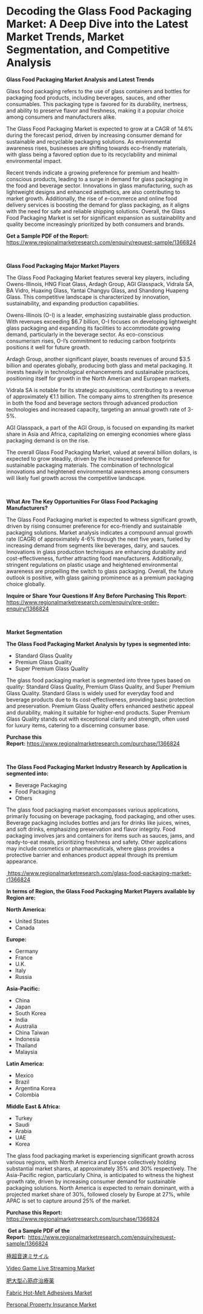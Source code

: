 <p><h1>Decoding the Glass Food Packaging Market: A Deep Dive into the Latest Market Trends, Market Segmentation, and Competitive Analysis</h1></p><p><strong>Glass Food Packaging Market Analysis and Latest Trends</strong></p>
<p><p>Glass food packaging refers to the use of glass containers and bottles for packaging food products, including beverages, sauces, and other consumables. This packaging type is favored for its durability, inertness, and ability to preserve flavor and freshness, making it a popular choice among consumers and manufacturers alike.</p><p>The Glass Food Packaging Market is expected to grow at a CAGR of 14.6% during the forecast period, driven by increasing consumer demand for sustainable and recyclable packaging solutions. As environmental awareness rises, businesses are shifting towards eco-friendly materials, with glass being a favored option due to its recyclability and minimal environmental impact.</p><p>Recent trends indicate a growing preference for premium and health-conscious products, leading to a surge in demand for glass packaging in the food and beverage sector. Innovations in glass manufacturing, such as lightweight designs and enhanced aesthetics, are also contributing to market growth. Additionally, the rise of e-commerce and online food delivery services is boosting the demand for glass packaging, as it aligns with the need for safe and reliable shipping solutions. Overall, the Glass Food Packaging Market is set for significant expansion as sustainability and quality become increasingly prioritized by both consumers and brands.</p></p>
<p><strong>Get a Sample PDF of the Report:&nbsp;</strong> <a href="https://www.regionalmarketresearch.com/enquiry/request-sample/1366824">https://www.regionalmarketresearch.com/enquiry/request-sample/1366824</a></p>
<p>&nbsp;</p>
<p><strong>Glass Food Packaging Major Market Players</strong></p>
<p><p>The Glass Food Packaging Market features several key players, including Owens-Illinois, HNG Float Glass, Ardagh Group, AGI Glasspack, Vidrala SA, BA Vidro, Huaxing Glass, Yantai Changyu Glass, and Shandong Huapeng Glass. This competitive landscape is characterized by innovation, sustainability, and expanding production capabilities.</p><p>Owens-Illinois (O-I) is a leader, emphasizing sustainable glass production. With revenues exceeding $6.7 billion, O-I focuses on developing lightweight glass packaging and expanding its facilities to accommodate growing demand, particularly in the beverage sector. As eco-conscious consumerism rises, O-I’s commitment to reducing carbon footprints positions it well for future growth.</p><p>Ardagh Group, another significant player, boasts revenues of around $3.5 billion and operates globally, producing both glass and metal packaging. It invests heavily in technological enhancements and sustainable practices, positioning itself for growth in the North American and European markets.</p><p>Vidrala SA is notable for its strategic acquisitions, contributing to a revenue of approximately €1.1 billion. The company aims to strengthen its presence in both the food and beverage sectors through advanced production technologies and increased capacity, targeting an annual growth rate of 3-5%.</p><p>AGI Glasspack, a part of the AGI Group, is focused on expanding its market share in Asia and Africa, capitalizing on emerging economies where glass packaging demand is on the rise.</p><p>The overall Glass Food Packaging Market, valued at several billion dollars, is expected to grow steadily, driven by the increased preference for sustainable packaging materials. The combination of technological innovations and heightened environmental awareness among consumers will likely fuel growth across the competitive landscape.</p></p>
<p>&nbsp;</p>
<p><strong>What Are The Key Opportunities For Glass Food Packaging Manufacturers?</strong></p>
<p><p>The Glass Food Packaging market is expected to witness significant growth, driven by rising consumer preference for eco-friendly and sustainable packaging solutions. Market analysis indicates a compound annual growth rate (CAGR) of approximately 4-6% through the next five years, fueled by increasing demand from segments like beverages, dairy, and sauces. Innovations in glass production techniques are enhancing durability and cost-effectiveness, further attracting food manufacturers. Additionally, stringent regulations on plastic usage and heightened environmental awareness are propelling the switch to glass packaging. Overall, the future outlook is positive, with glass gaining prominence as a premium packaging choice globally.</p></p>
<p><strong>Inquire or Share Your Questions If Any Before Purchasing This Report:</strong> <a href="https://www.regionalmarketresearch.com/enquiry/pre-order-enquiry/1366824">https://www.regionalmarketresearch.com/enquiry/pre-order-enquiry/1366824</a></p>
<p>&nbsp;</p>
<p><strong>Market Segmentation</strong></p>
<p><strong>The Glass Food Packaging Market Analysis by types is segmented into:</strong></p>
<p><ul><li>Standard Glass Quality</li><li>Premium Glass Quality</li><li>Super Premium Glass Quality</li></ul></p>
<p><p>The glass food packaging market is segmented into three types based on quality: Standard Glass Quality, Premium Glass Quality, and Super Premium Glass Quality. Standard Glass is widely used for everyday food and beverage products due to its cost-effectiveness, providing basic protection and preservation. Premium Glass Quality offers enhanced aesthetic appeal and durability, making it suitable for higher-end products. Super Premium Glass Quality stands out with exceptional clarity and strength, often used for luxury items, catering to a discerning consumer base.</p></p>
<p><strong>Purchase this Report:&nbsp;</strong><a href="https://www.regionalmarketresearch.com/purchase/1366824">https://www.regionalmarketresearch.com/purchase/1366824</a></p>
<p>&nbsp;</p>
<p><strong>The Glass Food Packaging Market Industry Research by Application is segmented into:</strong></p>
<p><ul><li>Beverage Packaging</li><li>Food Packaging</li><li>Others</li></ul></p>
<p><p>The glass food packaging market encompasses various applications, primarily focusing on beverage packaging, food packaging, and other uses. Beverage packaging includes bottles and jars for drinks like juices, wines, and soft drinks, emphasizing preservation and flavor integrity. Food packaging involves jars and containers for items such as sauces, jams, and ready-to-eat meals, prioritizing freshness and safety. Other applications may include cosmetics or pharmaceuticals, where glass provides a protective barrier and enhances product appeal through its premium appearance.</p></p>
<p><a href="https://www.regionalmarketresearch.com/glass-food-packaging-market-r1366824">&nbsp;https://www.regionalmarketresearch.com/glass-food-packaging-market-r1366824</a></p>
<p><strong>In terms of Region, the Glass Food Packaging Market Players available by Region are:</strong></p>
<p>
    <p> <strong> North America: </strong>
        <ul>
            <li>United States</li>
            <li>Canada</li>
        </ul>
        </p> 
    <p> <strong> Europe: </strong>
        <ul>
            <li>Germany</li>
            <li>France</li>
            <li>U.K.</li>
            <li>Italy</li>
            <li>Russia</li>
        </ul>
        </p> 
    <p> <strong> Asia-Pacific: </strong>
        <ul>
            <li>China</li>
            <li>Japan</li>
            <li>South Korea</li>
            <li>India</li>
            <li>Australia</li>
            <li>China Taiwan</li>
            <li>Indonesia</li>
            <li>Thailand</li>
            <li>Malaysia</li>
        </ul>
        </p> 
    <p> <strong> Latin America: </strong>
        <ul>
            <li>Mexico</li>
            <li>Brazil</li>
            <li>Argentina Korea</li>
            <li>Colombia</li>
        </ul>
        </p> 
    <p> <strong> Middle East & Africa: </strong>
        <ul>
            <li>Turkey</li>
            <li>Saudi</li>
            <li>Arabia</li>
            <li>UAE</li>
            <li>Korea</li>
        </ul>
    </p>
    </p>
<p><p>The glass food packaging market is experiencing significant growth across various regions, with North America and Europe collectively holding substantial market shares, at approximately 35% and 30% respectively. The Asia-Pacific region, particularly China, is anticipated to witness the highest growth rate, driven by increasing consumer demand for sustainable packaging solutions. North America is expected to remain dominant, with a projected market share of 30%, followed closely by Europe at 27%, while APAC is set to capture around 25% of the market.</p></p>
<p><strong>Purchase this Report: </strong><a href="https://www.regionalmarketresearch.com/purchase/1366824">https://www.regionalmarketresearch.com/purchase/1366824</a></p>
<p>&nbsp;<strong>Get a Sample PDF of the Report:&nbsp;&nbsp;</strong><a href="https://www.regionalmarketresearch.com/enquiry/request-sample/1366824">https://www.regionalmarketresearch.com/enquiry/request-sample/1366824</a></p>
<p><strong></strong></p>
<p><p><a href="https://medium.com/@amilkarrodriguez2/%E3%83%8F%E3%82%A4%E3%83%91%E3%83%BC%E3%82%BD%E3%83%8B%E3%83%83%E3%82%AF%E3%83%9F%E3%82%B5%E3%82%A4%E3%83%AB%E5%B8%82%E5%A0%B4%E3%81%AE%E5%9F%BA%E6%9C%AC%E6%83%85%E5%A0%B1-%E4%B8%BB%E8%A6%81%E5%B8%82%E5%A0%B4%E3%83%97%E3%83%AC%E3%83%BC%E3%83%A4%E3%83%BC-%E9%9C%80%E8%A6%81%E6%8E%A8%E9%80%B2%E8%A6%81%E5%9B%A0-2024%E5%B9%B4%E3%81%8B%E3%82%892031%E5%B9%B4%E3%81%BE%E3%81%A7%E3%81%AE%E6%8A%95%E8%B3%87%E5%9B%9E%E5%8F%8E%E7%8E%87-roi-%E3%81%AE%E4%BA%88%E6%B8%AC-a6206fae9a9b">極超音速ミサイル</a></p><p><a href="https://www.linkedin.com/pulse/video-game-live-streaming-market-size-segmentation-trends-growth-4lunf?trackingId=IBQeahtxRJ6NIDBoNsOMuA%3D%3D">Video Game Live Streaming Market</a></p><p><a href="https://medium.com/@amilkarrodriguez2/%E4%BB%A5%E4%B8%8B%E3%81%AE%E6%96%87%E3%82%92%E6%97%A5%E6%9C%AC%E8%AA%9E%E3%81%AB%E7%BF%BB%E8%A8%B3%E3%81%97%E3%81%BE%E3%81%99-%E8%82%A5%E5%A4%A7%E5%9E%8B%E5%BF%83%E7%AD%8B%E7%97%87%E6%B2%BB%E7%99%82%E5%B8%82%E5%A0%B4%E3%81%AF%E3%81%A9%E3%81%AE%E3%82%88%E3%81%86%E3%81%AB%E9%80%B2%E5%8C%96%E3%81%99%E3%82%8B%E3%81%AE%E3%81%A7%E3%81%97%E3%82%87%E3%81%86%E3%81%8B-2024%E5%B9%B4%E3%81%8B%E3%82%892031%E5%B9%B4%E3%81%AE%E5%B8%82%E5%A0%B4%E6%88%90%E9%95%B7%E5%88%86%E6%9E%90-767e77cd9e2f?postPublishedType=repub">肥大型心筋症治療薬</a></p><p><a href="https://issuu.com/reportprime-2/docs/fabric-hot-melt-adhesives-market-si_98183ab36cbe41">Fabric Hot-Melt Adhesives Market</a></p><p><a href="https://www.linkedin.com/pulse/global-personal-property-insurance-market-opportunities-challenges2024-hhebf?trackingId=gaRUL7aXRiK0XAw%2F9bmUaQ%3D%3D">Personal Property Insurance Market</a></p></p>